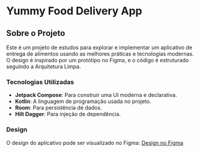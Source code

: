 # Yummy Food Delivery App

## Sobre o Projeto

Este é um projeto de estudos para explorar e implementar um aplicativo de entrega de alimentos usando as melhores práticas e tecnologias modernas. O design é inspirado por um protótipo no Figma, e o código é estruturado seguindo a Arquitetura Limpa.

### Tecnologias Utilizadas

- **Jetpack Compose**: Para construir uma UI moderna e declarativa.
- **Kotlin**: A linguagem de programação usada no projeto.
- **Room**: Para persistência de dados.
- **Hilt Dagger**: Para injeção de dependência.

### Design

O design do aplicativo pode ser visualizado no Figma:
[Design no Figma](https://www.figma.com/design/0IveeeaOqZ7GUBw83GSBS7/Yummy-food-Yummy-food---Food-Delivery-Mobile-App-UI-Kit-(Community)?node-id=1387-96300&t=MMf2C2K5wkWwhlfW-0)

